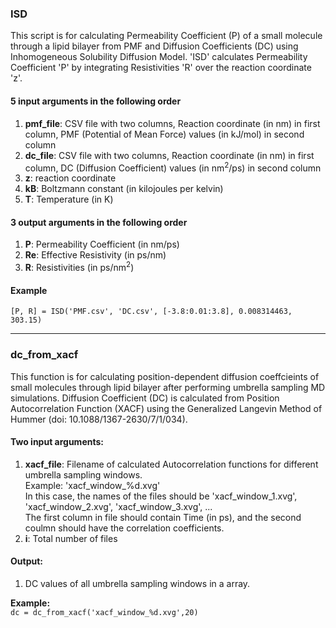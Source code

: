 ### ISD
This script is for calculating Permeability Coefficient (P) of a small molecule through a lipid bilayer from PMF and Diffusion Coefficients (DC) using Inhomogeneous Solubility Diffusion Model.
'ISD' calculates Permeability Coefficient 'P' by integrating Resistivities 'R' over the reaction coordinate 'z'. 
#### 5 input arguments in the following order
1)  **pmf_file**:   CSV file with two columns, Reaction coordinate (in nm) in first column, PMF (Potential of Mean Force) values (in kJ/mol) in second column 
2)  **dc_file**:    CSV file with two columns, Reaction coordinate (in nm) in first column, DC (Diffusion Coefficient) values (in nm<sup>2</sup>/ps) in second column
3)  **z**:          reaction coordinate
4)  **kB**:         Boltzmann constant (in kilojoules per kelvin) 
5)  **T**:          Temperature (in K)
    
#### 3 output arguments in the following order
1)  **P**:          Permeability Coefficient (in nm/ps)
2)  **Re**:         Effective Resistivity (in ps/nm)
3)  **R**:          Resistivities (in ps/nm<sup>2</sup>)
    
#### Example
  `[P, R] = ISD('PMF.csv', 'DC.csv', [-3.8:0.01:3.8], 0.008314463, 303.15)`
  
---
### dc_from_xacf

This function is for calculating position-dependent diffusion coeffcieints of small molecules through lipid bilayer after performing umbrella sampling MD simulations.
Diffusion Coefficient (DC) is calculated from Position Autocorrelation Function (XACF) using the Generalized Langevin Method of Hummer (doi: 10.1088/1367-2630/7/1/034).

#### Two input arguments:
  1) **xacf_file**: Filename of calculated Autocorrelation functions for different umbrella sampling windows.
  <br>Example: 'xacf_window_%d.xvg'
  <br>In this case, the names of the files should be 'xacf_window_1.xvg', 'xacf_window_2.xvg', 'xacf_window_3.xvg', ...
  <br>The first column in file should contain Time (in ps), and the second coulmn should have the correlation coefficients.
  2) **i**: Total number of files   
  
#### Output:
  1) DC values of all umbrella sampling windows in a array.
  
<b>Example:</b>
  <br>`dc = dc_from_xacf('xacf_window_%d.xvg',20)`
